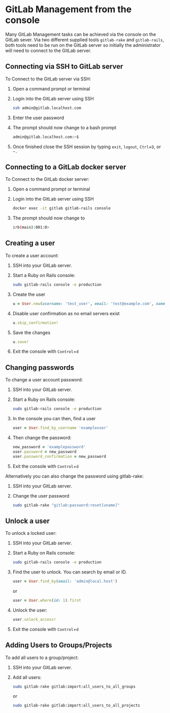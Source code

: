 # GitLab Management from the console

Many GitLab Management tasks can be achieved via the console on the GitLab sever.  Via two different supplied tools ```gitlab-rake``` and ```gitlab-rails```, both tools need to be run on the GitLab server so initially the administrator will need to connect to the GitLab server.

## Connecting via SSH to GitLab server

To Connect to the GitLab server via SSH:

1. Open a command prompt or terminal
2. Login into the GitLab server using SSH

    ```bash
    ssh admin@gitlab.localhost.com
    ```

3. Enter the user password
4. The prompt should now change to a bash prompt  

    ```bash
    admin@gitlab.localhost.com:~$
    ```

5. Once finished close the SSH session by typing ```exit```, ```logout```, ```Ctrl```+```D```, or ```~.```

## Connecting to a GitLab docker server

To Connect to the GitLab docker server:

1. Open a command prompt or terminal
2. Login into the GitLab server using SSH

    ``` bash
    docker exec -it gitlab gitlab-rails console
    ```

3. The prompt should now change to  

    ``` bash
    irb(main):001:0>
    ```

## Creating a user

To create a user account:

1. SSH into your GitLab server.
2. Start a Ruby on Rails console:

    ```bash
    sudo gitlab-rails console -e production
    ```

3. Create the user  

    ```ruby
    u = User.new(username: 'test_user', email: 'test@example.com', name: 'Test User', password: 'password', password_confirmation: 'password')
    ```

4. Disable user confirmation as no email servers exist  

    ```ruby
    u.skip_confirmation! 
    ```

5. Save the changes  

    ```ruby
    u.save!
    ```

6. Exit the console with ```Control```+```d```

## Changing passwords

To change a user account password:

1. SSH into your GitLab server.
2. Start a Ruby on Rails console:

    ```bash
    sudo gitlab-rails console -e production
    ```

3. In the console you can then, find a user

    ```ruby
    user = User.find_by_username 'exampleuser'
    ```

4. Then change the password:

    ```ruby
    new_password = 'examplepassword'
    user.password = new_password
    user.password_confirmation = new_password
    ```

5. Exit the console with ```Control```+```d```

Alternatively you can also change the password using gitlab-rake:

1. SSH into your GitLab server.
2. Change the user password

    ```bash
    sudo gitlab-rake "gitlab:password:reset[uname]"
    ```

## Unlock a user

To unlock a locked user:

1. SSH into your GitLab server.
2. Start a Ruby on Rails console:

    ```bash
    sudo gitlab-rails console -e production
    ```

3. Find the user to unlock. You can search by email or ID.

    ```ruby
    user = User.find_by(email: 'admin@local.host')
    ```

    or

    ```ruby
    user = User.where(id: 1).first
    ```

4. Unlock the user:

    ```ruby
    user.unlock_access!
    ```

5. Exit the console with ```Control```+```d```

## Adding Users to Groups/Projects

To add all users to a group/project:

1. SSH into your GitLab server.
2. Add all users:

    ```bash
    sudo gitlab-rake gitlab:import:all_users_to_all_groups
    ```

    or

    ```bash
    sudo gitlab-rake gitlab:import:all_users_to_all_projects
    ```
